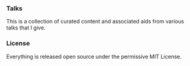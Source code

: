 ### Talks

This is a collection of curated content and associated aids from various talks
that I give.

### License

Everything is released open source under the permissive MIT License.
